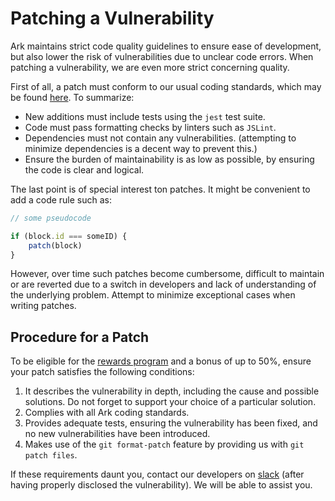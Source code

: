 # Patching a Vulnerability

Ark maintains strict code quality guidelines to ensure ease of development, but also lower the risk of vulnerabilities due to unclear code errors. When patching a vulnerability, we are even more strict concerning quality.

First of all, a patch must conform to our usual coding standards, which may be found [here](/guidebook/contribution-guidelines/clean-code-and-tests.html). To summarize:

- New additions must include tests using the `jest` test suite.
- Code must pass formatting checks by linters such as `JSLint`.
- Dependencies must not contain any vulnerabilities. (attempting to minimize dependencies is a decent way to prevent this.)
- Ensure the burden of maintainability is as low as possible, by ensuring the code is clear and logical.
  
The last point is of special interest ton patches. It might be convenient to add a code rule such as:

```js
// some pseudocode

if (block.id === someID) {
    patch(block)
}
```

However, over time such patches become cumbersome, difficult to maintain or are reverted due to a switch in developers and lack of understanding of the underlying problem. Attempt to minimize exceptional cases when writing patches.

## Procedure for a Patch

To be eligible for the [rewards program](/security/discovering/public-disclosure.md) and a bonus of up to 50%, ensure your patch satisfies the following conditions:

1. It describes the vulnerability in depth, including the cause and possible solutions. Do not forget to support your choice of a particular solution.
2. Complies with all Ark coding standards.
3. Provides adequate tests, ensuring the vulnerability has been fixed, and no new vulnerabilities have been introduced.
4. Makes use of the `git format-patch` feature by providing us with `git patch files`.

If these requirements daunt you, contact our developers on [slack](https://ark.io/slack) (after having properly disclosed the vulnerability). We will be able to assist you.